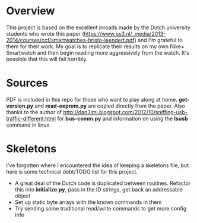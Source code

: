 # Overview

This project is based on the excellent inroads made by the Dutch university students who wrote
this paper (https://www.os3.nl/_media/2013-2014/courses/ccf/smartwatches-hristo-leendert.pdf) and I'm
grateful to them for their work.  My goal is to replicate their results on my own Nike+ Smartwatch
and then begin reading more aggressively from the watch.  It's possible that this will fail horribly.

# Sources

PDF is included in this repo for those who want to play along at home.  **get-version.py** and **read-eeprom.py** are copied directly from the paper. Also thanks to the author of http://dan3lmi.blogspot.com/2012/10/sniffing-usb-traffic-different.html for
**bus-comm.py** and information on using the **lsusb** command in linux.

# Skeletons

I've forgotten where I encountered the idea of keeping a skeletons file, but here is some technical debt/TODO list for this project.

- A great deal of the Dutch code is duplicated between routines. Refactor this into **initialize.py**, pass in the ID strings, get back an addressable object
- Set up static byte arrays with the known commands in them
- Try sending some traditional read/write commands to get more config info